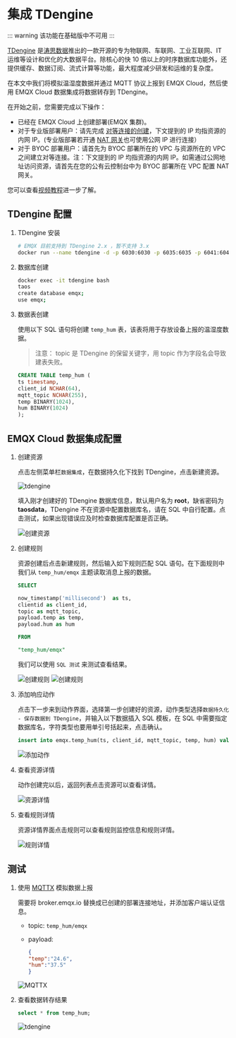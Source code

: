 # 集成 TDengine

::: warning
该功能在基础版中不可用
:::

[TDengine](https://github.com/taosdata/TDengine) 是[涛思数据](https://www.taosdata.com/)推出的一款开源的专为物联网、车联网、工业互联网、IT 运维等设计和优化的大数据平台。除核心的快 10 倍以上的时序数据库功能外，还提供缓存、数据订阅、流式计算等功能，最大程度减少研发和运维的复杂度。

在本文中我们将模拟温湿度数据并通过 MQTT 协议上报到 EMQX Cloud，然后使用 EMQX Cloud 数据集成将数据转存到 TDengine。

在开始之前，您需要完成以下操作：

* 已经在 EMQX Cloud 上创建部署(EMQX 集群)。
* 对于专业版部署用户：请先完成 [对等连接的创建](../deployments/vpc_peering.md)，下文提到的 IP 均指资源的内网 IP。(专业版部署若开通 [NAT 网关](../vas/nat-gateway.md)也可使用公网 IP 进行连接）
* 对于 BYOC 部署用户：请首先为 BYOC 部署所在的 VPC 与资源所在的 VPC 之间建立对等连接。注：下文提到的 IP 均指资源的内网 IP。如需通过公网地址访问资源，请首先在您的公有云控制台中为 BYOC 部署所在 VPC 配置 NAT 网关。

您可以查看[视频教程](https://player.bilibili.com/player.html?aid=769840539&bvid=BV1Er4y1V7UC&cid=741804407&page=1)进一步了解。


## TDengine 配置

1. TDengine 安装

   ```bash
   # EMQX 目前支持到 TDengine 2.x ，暂不支持 3.x
   docker run --name tdengine -d -p 6030:6030 -p 6035:6035 -p 6041:6041 -p 6030-6040:6030-6040/udp tdengine/tdengine:2.0.16.0
   ```

2. 数据库创建

   ```bash
   docker exec -it tdengine bash
   taos
   create database emqx;
   use emqx;
   ```

3. 数据表创建

   使用以下 SQL 语句将创建 `temp_hum` 表，该表将用于存放设备上报的温湿度数据。

   > 注意： topic 是 TDengine 的保留关键字，用 topic 作为字段名会导致建表失败。

   ```sql
   CREATE TABLE temp_hum (
   ts timestamp,
   client_id NCHAR(64),
   mqtt_topic NCHAR(255),
   temp BINARY(1024),
   hum BINARY(1024)
   );
   ```

## EMQX Cloud 数据集成配置

1. 创建资源

   点击左侧菜单栏`数据集成`，在数据持久化下找到 TDengine，点击新建资源。

   ![tdengine](./_assets/data_integration_tdengine.png)

   填入刚才创建好的 TDengine 数据库信息，默认用户名为 **root**，缺省密码为 **taosdata**，TDengine 不在资源中配置数据库名，请在 SQL 中自行配置。点击测试，如果出现错误应及时检查数据库配置是否正确。

   ![创建资源](./_assets/tdengine_resource.png)

2. 创建规则

   资源创建后点击新建规则，然后输入如下规则匹配 SQL 语句。在下面规则中我们从 `temp_hum/emqx` 主题读取消息上报的数据。

   ```sql
   SELECT

   now_timestamp('millisecond')  as ts,
   clientid as client_id,
   topic as mqtt_topic,
   payload.temp as temp,
   payload.hum as hum

   FROM

   "temp_hum/emqx"
   ```

   我们可以使用 `SQL 测试` 来测试查看结果。

   ![创建规则](./_assets/tdengine_rule_1.png)
   ![创建规则](./_assets/tdengine_rule_2.png)

3. 添加响应动作

   点击下一步来到动作界面，选择第一步创建好的资源，动作类型选择`数据持久化 - 保存数据到 TDengine`，并输入以下数据插入 SQL 模板，在 SQL 中需要指定数据库名，字符类型也要用单引号括起来，点击确认。

   ```sql
   insert into emqx.temp_hum(ts, client_id, mqtt_topic, temp, hum) values (${ts}, '${client_id}', '${mqtt_topic}', '${temp}', '${hum}')
   ```

   ![添加动作](./_assets/tdengine_action.png)

4. 查看资源详情

   动作创建完以后，返回列表点击资源可以查看详情。

   ![资源详情](./_assets/tdengine_resource_details.png)

5. 查看规则详情

   资源详情界面点击规则可以查看规则监控信息和规则详情。

   ![规则详情](./_assets/tdengine_rule_details.png)

## 测试

1. 使用 [MQTTX](https://mqttx.app/) 模拟数据上报

   需要将 broker.emqx.io 替换成已创建的部署连接地址，并添加客户端认证信息。
    * topic: `temp_hum/emqx`
    * payload:

      ```json
      {
      "temp":"24.6",
      "hum":"37.5"
      }
      ```

   ![MQTTX](./_assets/tdengine_mqttx.png)

2. 查看数据转存结果

   ```sql
   select * from temp_hum;
   ```

   ![tdengine](./_assets/tdengine_result.png)
